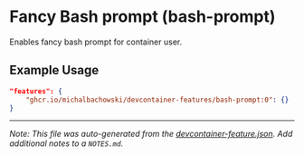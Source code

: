 
# Fancy Bash prompt (bash-prompt)

Enables fancy bash prompt for container user.

## Example Usage

```json
"features": {
    "ghcr.io/michalbachowski/devcontainer-features/bash-prompt:0": {}
}
```





---

_Note: This file was auto-generated from the [devcontainer-feature.json](https://github.com/michalbachowski/devcontainer-features/blob/main/./bash-prompt/devcontainer-feature.json).  Add additional notes to a `NOTES.md`._
